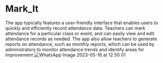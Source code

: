 # Mark_It 
The app typically features a user-friendly interface that enables users to quickly and efficiently record attendance data. Teachers can mark attendance for 
a particular class or event, and can easily view and edit attendance records as needed. The app also allow teachers to generate reports on attendance, such as 
monthly reports, which can be used by administrators to monitor attendance trends and identify areas for improvement
![WhatsApp Image 2023-05-16 at 12 50 01](https://github.com/shaiilesh/Mark_It/assets/84300510/62066276-c371-40df-8467-fb6dbd345963)
